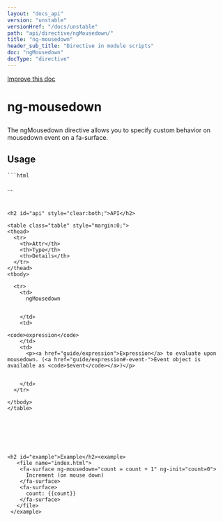```yaml
---
layout: "docs_api"
version: "unstable"
versionHref: "/docs/unstable"
path: "api/directive/ngMousedown/"
title: "ng-mousedown"
header_sub_title: "Directive in module scripts"
doc: "ngMousedown"
docType: "directive"
---
```


<div class="improve-docs">
  <a href='https://github.com/Famous/famous-angular/edit/master/src/scripts/directives/fa-input.js#L297'>
    Improve this doc
  </a>
</div>





<h1 class="api-title">

  ng-mousedown



</h1>





The ngMousedown directive allows you to specify custom behavior on mousedown event on a fa-surface.






  
<h2 id="usage">Usage</h2>
  
    ```html
  <ANY
    ng-mousedown="">
  ...
  </ANY>
  ```
    
  
<h2 id="api" style="clear:both;">API</h2>

<table class="table" style="margin:0;">
  <thead>
    <tr>
      <th>Attr</th>
      <th>Type</th>
      <th>Details</th>
    </tr>
  </thead>
  <tbody>
    
    <tr>
      <td>
        ngMousedown
        
        
      </td>
      <td>
        
  <code>expression</code>
      </td>
      <td>
        <p><a href="guide/expression">Expression</a> to evaluate upon
mousedown. (<a href="guide/expression#-event-">Event object is available as <code>$event</code></a>)</p>

        
      </td>
    </tr>
    
  </tbody>
</table>

  

  



<h2 id="example">Example</h2><example>
     <file name="index.html">
      <fa-surface ng-mousedown="count = count + 1" ng-init="count=0">
        Increment (on mouse down)
      </fa-surface>
      <fa-surface>
        count: {{count}}
      </fa-surface>
     </file>
   </example>


